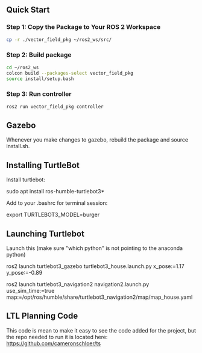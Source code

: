 ## Quick Start

### Step 1: Copy the Package to Your ROS 2 Workspace

```bash
cp -r ./vector_field_pkg ~/ros2_ws/src/
```

### Step 2: Build package

```bash
cd ~/ros2_ws
colcon build --packages-select vector_field_pkg
source install/setup.bash
```

### Step 3: Run controller

```bash
ros2 run vector_field_pkg controller
```



## Gazebo

Whenever you make changes to gazebo, rebuild the package and source install.sh. 



## Installing TurtleBot

Install turtlebot: 

sudo apt install ros-humble-turtlebot3*

Add to your .bashrc for terminal session:

export TURTLEBOT3_MODEL=burger


## Launching Turtlebot

Launch this (make sure "which python" is not pointing to the anaconda python)

ros2 launch turtlebot3_gazebo turtlebot3_house.launch.py x_pose:=1.17 y_pose:=-0.89

ros2 launch turtlebot3_navigation2 navigation2.launch.py   use_sim_time:=true   map:=/opt/ros/humble/share/turtlebot3_navigation2/map/map_house.yaml

## LTL Planning Code
This code is mean to make it easy to see the code added for the project, but the repo needed to run it is located here: https://github.com/cameronschloer/ts
